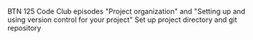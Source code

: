 BTN 125 Code Club episodes "Project organization" and  "Setting up and using version control for your project" 
Set up project directory and git repository
